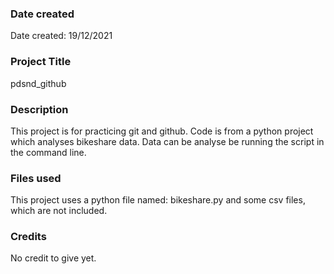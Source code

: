 ### Date created
Date created: 19/12/2021

### Project Title
pdsnd_github

### Description
This project is for practicing git and github. Code is from a python project which analyses bikeshare data. Data can be analyse be running the script in the command line. 

### Files used
This project uses a python file named: bikeshare.py and some csv files, which are not included. 

### Credits
No credit to give yet.

